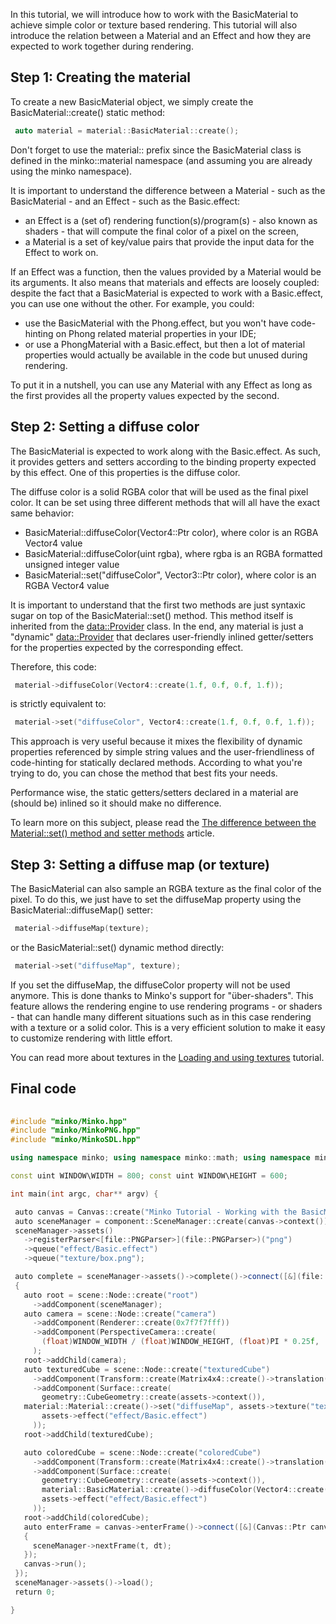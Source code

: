 In this tutorial, we will introduce how to work with the BasicMaterial to achieve simple color or texture based rendering. This tutorial will also introduce the relation between a Material and an Effect and how they are expected to work together during rendering.

Step 1: Creating the material
-----------------------------

To create a new BasicMaterial object, we simply create the BasicMaterial::create() static method:


```cpp
 auto material = material::BasicMaterial::create(); 
```


Don't forget to use the material:: prefix since the BasicMaterial class is defined in the minko::material namespace (and assuming you are already using the minko namespace).

It is important to understand the difference between a Material - such as the BasicMaterial - and an Effect - such as the Basic.effect:

-   an Effect is a (set of) rendering function(s)/program(s) - also known as shaders - that will compute the final color of a pixel on the screen,
-   a Material is a set of key/value pairs that provide the input data for the Effect to work on.

If an Effect was a function, then the values provided by a Material would be its arguments. It also means that materials and effects are loosely coupled: despite the fact that a BasicMaterial is expected to work with a Basic.effect, you can use one without the other. For example, you could:

-   use the BasicMaterial with the Phong.effect, but you won't have code-hinting on Phong related material properties in your IDE;
-   or use a PhongMaterial with a Basic.effect, but then a lot of material properties would actually be available in the code but unused during rendering.

To put it in a nutshell, you can use any Material with any Effect as long as the first provides all the property values expected by the second.

Step 2: Setting a diffuse color
-------------------------------

The BasicMaterial is expected to work along with the Basic.effect. As such, it provides getters and setters according to the binding property expected by this effect. One of this properties is the diffuse color.

The diffuse color is a solid RGBA color that will be used as the final pixel color. It can be set using three different methods that will all have the exact same behavior:

-   BasicMaterial::diffuseColor(Vector4::Ptr color), where color is an RGBA Vector4 value
-   BasicMaterial::diffuseColor(uint rgba), where rgba is an RGBA formatted unsigned integer value
-   BasicMaterial::set("diffuseColor", Vector3::Ptr color), where color is an RGBA Vector4 value

It is important to understand that the first two methods are just syntaxic sugar on top of the BasicMaterial::set() method. This method itself is inherited from the [data::Provider](data::Provider) class. In the end, any material is just a "dynamic" [data::Provider](data::Provider) that declares user-friendly inlined getter/setters for the properties expected by the corresponding effect.

Therefore, this code:


```cpp
 material->diffuseColor(Vector4::create(1.f, 0.f, 0.f, 1.f)); 
```


is strictly equivalent to:


```cpp
 material->set("diffuseColor", Vector4::create(1.f, 0.f, 0.f, 1.f)); 
```


This approach is very useful because it mixes the flexibility of dynamic properties referenced by simple string values and the user-friendliness of code-hinting for statically declared methods. According to what you're trying to do, you can chose the method that best fits your needs.

Performance wise, the static getters/setters declared in a material are (should be) inlined so it should make no difference.

To learn more on this subject, please read the [The difference between the Material::set() method and setter methods](The_difference_between_the_Material::set()_method_and_setter_methods) article.

Step 3: Setting a diffuse map (or texture)
------------------------------------------

The BasicMaterial can also sample an RGBA texture as the final color of the pixel. To do this, we just have to set the diffuseMap property using the BasicMaterial::diffuseMap() setter:


```cpp
 material->diffuseMap(texture); 
```


or the BasicMaterial::set() dynamic method directly:


```cpp
 material->set("diffuseMap", texture); 
```


If you set the diffuseMap, the diffuseColor property will not be used anymore. This is done thanks to Minko's support for "über-shaders". This feature allows the rendering engine to use rendering programs - or shaders - that can handle many different situations such as in this case rendering with a texture or a solid color. This is a very efficient solution to make it easy to customize rendering with little effort.

You can read more about textures in the [Loading and using textures](Loading_and_using_textures.md) tutorial.

Final code
----------


```cpp
 
#include "minko/Minko.hpp" 
#include "minko/MinkoPNG.hpp" 
#include "minko/MinkoSDL.hpp"

using namespace minko; using namespace minko::math; using namespace minko::component;

const uint WINDOW\WIDTH = 800; const uint WINDOW\HEIGHT = 600;

int main(int argc, char** argv) {

 auto canvas = Canvas::create("Minko Tutorial - Working with the BasicMaterial", WINDOW_WIDTH, WINDOW_HEIGHT);
 auto sceneManager = component::SceneManager::create(canvas->context());
 sceneManager->assets()
   ->registerParser<[file::PNGParser>](file::PNGParser>)("png")
   ->queue("effect/Basic.effect")
   ->queue("texture/box.png");

 auto complete = sceneManager->assets()->complete()->connect([&](file::AssetLibrary::Ptr assets)
 {
   auto root = scene::Node::create("root")
     ->addComponent(sceneManager);
   auto camera = scene::Node::create("camera")
     ->addComponent(Renderer::create(0x7f7f7fff))
     ->addComponent(PerspectiveCamera::create(
       (float)WINDOW_WIDTH / (float)WINDOW_HEIGHT, (float)PI * 0.25f, .1f, 1000.f)
     );
   root->addChild(camera);
   auto texturedCube = scene::Node::create("texturedCube")
     ->addComponent(Transform::create(Matrix4x4::create()->translation(-2.f, 0.f, -5.f)))
     ->addComponent(Surface::create(
       geometry::CubeGeometry::create(assets->context()),
   material::Material::create()->set("diffuseMap", assets->texture("texture/box.png")),
       assets->effect("effect/Basic.effect")
     ));
   root->addChild(texturedCube);

   auto coloredCube = scene::Node::create("coloredCube")
     ->addComponent(Transform::create(Matrix4x4::create()->translation(2.f, 0.f, -5.f)))
     ->addComponent(Surface::create(
       geometry::CubeGeometry::create(assets->context()),
       material::BasicMaterial::create()->diffuseColor(Vector4::create(0.f, 0.f, 1.f, 1.f)),
       assets->effect("effect/Basic.effect")
     ));
   root->addChild(coloredCube);
   auto enterFrame = canvas->enterFrame()->connect([&](Canvas::Ptr canvas, float t, float dt)
   {
     sceneManager->nextFrame(t, dt);
   });
   canvas->run();
 });
 sceneManager->assets()->load();
 return 0;

} 
```


